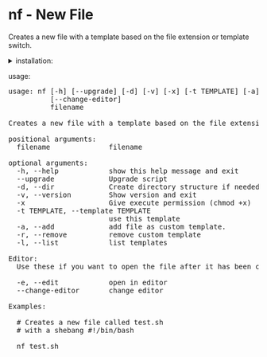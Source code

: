 # nf - New File

Creates a new file with a template based on the file extension or template switch.



<details>
<summary>installation:</summary>
<br/>
<details>
<summary>Linux</summary>
user only

```
curl -s https://raw.githubusercontent.com/evantaur/nf/main/dist/nf > ~/.local/bin/nf && \
chmod +x ~/.local/bin/nf
```


global
```
sudo sh -c 'curl -L https://raw.githubusercontent.com/evantaur/nf/main/dist/nf \
> /usr/local/bin/nf && chmod +x /usr/local/bin/nf'
```
</details>

<details>
<summary>Windows</summary>

```
TBA
```
</details>


</details>


usage:

<pre>
usage: nf [-h] [--upgrade] [-d] [-v] [-x] [-t TEMPLATE] [-a] [-r] [-l] [-e]
          [--change-editor]
          filename

Creates a new file with a template based on the file extension or template switch

positional arguments:
  filename              filename

optional arguments:
  -h, --help            show this help message and exit
  --upgrade             Upgrade script
  -d, --dir             Create directory structure if needed
  -v, --version         Show version and exit
  -x                    Give execute permission (chmod +x)
  -t TEMPLATE, --template TEMPLATE
                        use this template
  -a, --add             add file as custom template.
  -r, --remove          remove custom template
  -l, --list            list templates

Editor:
  Use these if you want to open the file after it has been created

  -e, --edit            open in editor
  --change-editor       change editor

Examples:

  # Creates a new file called test.sh
  # with a shebang #!/bin/bash

  nf test.sh

</pre>